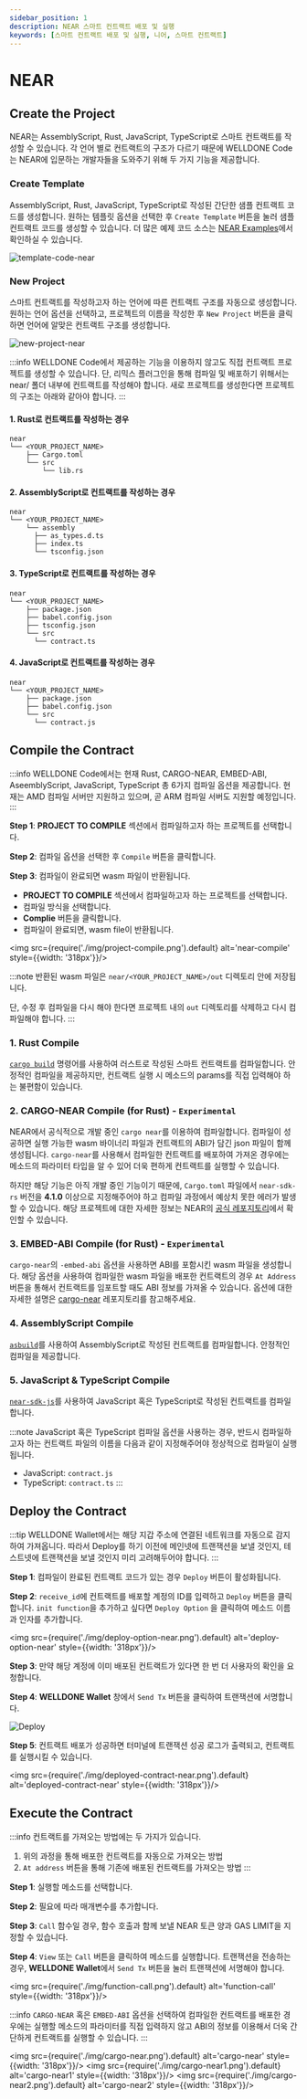 ```yaml
---
sidebar_position: 1
description: NEAR 스마트 컨트랙트 배포 및 실행
keywords: [스마트 컨트랙트 배포 및 실행, 니어, 스마트 컨트랙트]
---
```


# NEAR

## Create the Project

NEAR는 AssemblyScript, Rust, JavaScript, TypeScript로 스마트 컨트랙트를 작성할 수 있습니다. 각 언어 별로 컨트랙트의 구조가 다르기 때문에 WELLDONE Code는 NEAR에 입문하는 개발자들을 도와주기 위해 두 가지 기능을 제공합니다.

### Create Template

AssemblyScript, Rust, JavaScript, TypeScript로 작성된 간단한 샘플 컨트랙트 코드를 생성합니다. 원하는 템플릿 옵션을 선택한 후 `Create Template` 버튼을 눌러 샘플 컨트랙트 코드를 생성할 수 있습니다. 더 많은 예제 코드 소스는 [NEAR Examples](https://github.com/near-examples)에서 확인하실 수 있습니다.

![template-code-near](img/template-code-near.png?raw=true 'template-code-near')

### New Project

스마트 컨트랙트를 작성하고자 하는 언어에 따른 컨트랙트 구조를 자동으로 생성합니다. 원하는 언어 옵션을 선택하고, 프로젝트의 이름을 작성한 후 `New Project` 버튼을 클릭하면 언어에 알맞은 컨트랙트 구조를 생성합니다.

![new-project-near](img/new-project-near.png?raw=true 'new-project-near')

:::info
WELLDONE Code에서 제공하는 기능을 이용하지 않고도 직접 컨트랙트 프로젝트를 생성할 수 있습니다. 단, 리믹스 플러그인을 통해 컴파일 및 배포하기 위해서는 near/ 폴더 내부에 컨트랙트를 작성해야 합니다. 새로 프로젝트를 생성한다면 프로젝트의 구조는 아래와 같아야 합니다.
:::

#### 1. Rust로 컨트랙트를 작성하는 경우
  ```
  near
  └── <YOUR_PROJECT_NAME>
      ├── Cargo.toml
      └── src
          └── lib.rs
  ```

#### 2. AssemblyScript로 컨트랙트를 작성하는 경우
  ```
  near
  └── <YOUR_PROJECT_NAME>
      └── assembly
        ├── as_types.d.ts
        ├── index.ts
        └── tsconfig.json
  ```

#### 3. TypeScript로 컨트랙트를 작성하는 경우
  ```
  near
  └── <YOUR_PROJECT_NAME>
      ├── package.json
      ├── babel.config.json
      ├── tsconfig.json
      └── src
        └── contract.ts
  ```

#### 4. JavaScript로 컨트랙트를 작성하는 경우
  ```
  near
  └── <YOUR_PROJECT_NAME>
      ├── package.json
      ├── babel.config.json
      └── src
        └── contract.js
  ```

## Compile the Contract

:::info
WELLDONE Code에서는 현재 Rust, CARGO-NEAR, EMBED-ABI, AseemblyScript, JavaScript, TypeScript 총 6가지 컴파일 옵션을 제공합니다. 현재는 AMD 컴파일 서버만 지원하고 있으며, 곧 ARM 컴파일 서버도 지원할 예정입니다.
:::

**Step 1**: **PROJECT TO COMPILE** 섹션에서 컴파일하고자 하는 프로젝트를 선택합니다.

**Step 2**: 컴파일 옵션을 선택한 후 `Compile` 버튼을 클릭합니다.

**Step 3**: 컴파일이 완료되면 wasm 파일이 반환됩니다.

- **PROJECT TO COMPILE** 섹션에서 컴파일하고자 하는 프로젝트를 선택합니다.
- 컴파일 방식을 선택합니다.
- **Complie** 버튼을 클릭합니다.
- 컴파일이 완료되면, wasm file이 반환됩니다.

<img src={require('./img/project-compile.png').default} alt='near-compile' style={{width: '318px'}}/>

:::note
반환된 wasm 파일은 `near/<YOUR_PROJECT_NAME>/out` 디렉토리 안에 저장됩니다.

단, 수정 후 컴파일을 다시 해야 한다면 프로젝트 내의 `out` 디렉토리를 삭제하고 다시 컴파일해야 합니다.
:::

### 1. Rust Compile

[`cargo build`](https://doc.rust-lang.org/cargo/commands/cargo-build.html) 명령어를 사용하여 러스트로 작성된 스마트 컨트랙트를 컴파일합니다. 안정적인 컴파일을 제공하지만, 컨트랙트 실행 시 메소드의 params를 직접 입력해야 하는 불편함이 있습니다.

### 2. CARGO-NEAR Compile (for Rust) - `Experimental`

NEAR에서 공식적으로 개발 중인 `cargo near`를 이용하여 컴파일합니다. 컴파일이 성공하면 실행 가능한 wasm 바이너리 파일과 컨트랙트의 ABI가 담긴 json 파일이 함께 생성됩니다. `cargo-near`를 사용해서 컴파일한 컨트랙트를 배포하여 가져온 경우에는 메소드의 파라미터 타입을 알 수 있어 더욱 편하게 컨트랙트를 실행할 수 있습니다.

하지만 해당 기능은 아직 개발 중인 기능이기 때문에, `Cargo.toml` 파일에서 `near-sdk-rs` 버전을 **4.1.0** 이상으로 지정해주어야 하고 컴파일 과정에서 예상치 못한 에러가 발생할 수 있습니다. 해당 프로젝트에 대한 자세한 정보는 NEAR의 [공식 레포지토리](https://github.com/near/abi)에서 확인할 수 있습니다.

### 3. EMBED-ABI Compile (for Rust) - `Experimental`

`cargo-near`의 `-embed-abi` 옵션을 사용하면 ABI를 포함시킨 wasm 파일을 생성합니다. 해당 옵션을 사용하여 컴파일한 wasm 파일을 배포한 컨트랙트의 경우 `At Address` 버튼을 통해서 컨트랙트를 임포트할 때도 ABI 정보를 가져올 수 있습니다. 옵션에 대한 자세한 설명은 [cargo-near](https://github.com/near/cargo-near) 레포지토리를 참고해주세요.

### 4. AssemblyScript Compile

[`asbuild`](https://github.com/AssemblyScript/asbuild)를 사용하여 AssemblyScript로 작성된 컨트랙트를 컴파일합니다. 안정적인 컴파일을 제공합니다.

### 5. JavaScript & TypeScript Compile

[`near-sdk-js`](https://github.com/near/near-sdk-js)를 사용하여 JavaScript 혹은 TypeScript로 작성된 컨트랙트를 컴파일합니다.

:::note
JavaScript 혹은 TypeScript 컴파일 옵션을 사용하는 경우, 반드시 컴파일하고자 하는 컨트랙트 파일의 이름을 다음과 같이 지정해주어야 정상적으로 컴파일이 실행됩니다.
- JavaScript: `contract.js`
- TypeScript: `contract.ts` 
:::

## Deploy the Contract

:::tip
WELLDONE Wallet에서는 해당 지갑 주소에 연결된 네트워크를 자동으로 감지하여 가져옵니다. 따라서 Deploy를 하기 이전에 메인넷에 트랜잭션을 보낼 것인지, 테스트넷에 트랜잭션을 보낼 것인지 미리 고려해두어야 합니다.
:::

**Step 1**: 컴파일이 완료된 컨트랙트 코드가 있는 경우 `Deploy` 버튼이 활성화됩니다.

**Step 2**: `receive_id`에 컨트랙트를 배포할 계정의 ID를 입력하고 `Deploy` 버튼을 클릭합니다. `init function`을 추가하고 싶다면 `Deploy Option` 을 클릭하여 메소드 이름과 인자를 추가합니다.

<img src={require('./img/deploy-option-near.png').default} alt='deploy-option-near' style={{width: '318px'}}/>

**Step 3**: 만약 해당 계정에 이미 배포된 컨트랙트가 있다면 한 번 더 사용자의 확인을 요청합니다.

**Step 4**: **WELLDONE Wallet** 창에서 `Send Tx` 버튼을 클릭하여 트랜잭션에 서명합니다.

![Deploy](img/deploy-near.png?raw=true 'Deploy')

**Step 5**: 컨트랙트 배포가 성공하면 터미널에 트랜잭션 성공 로그가 출력되고, 컨트랙트를 실행시킬 수 있습니다.

<img src={require('./img/deployed-contract-near.png').default} alt='deployed-contract-near' style={{width: '318px'}}/>

## Execute the Contract

:::info
컨트랙트를 가져오는 방법에는 두 가지가 있습니다.

1. 위의 과정을 통해 배포한 컨트랙트를 자동으로 가져오는 방법
2. `At address` 버튼을 통해 기존에 배포된 컨트랙트를 가져오는 방법
:::

**Step 1**: 실행할 메소드를 선택합니다.

**Step 2**: 필요에 따라 매개변수를 추가합니다.

**Step 3**: `Call` 함수일 경우, 함수 호출과 함께 보낼 NEAR 토큰 양과 GAS LIMIT을 지정할 수 있습니다.

**Step 4**: `View` 또는 `Call` 버튼을 클릭하여 메소드를 실행합니다. 트랜잭션을 전송하는 경우, **WELLDONE Wallet**에서 `Send Tx` 버튼을 눌러 트랜잭션에 서명해야 합니다.

<img src={require('./img/function-call.png').default} alt='function-call' style={{width: '318px'}}/>

:::info
`CARGO-NEAR` 혹은 `EMBED-ABI` 옵션을 선택하여 컴파일한 컨트랙트를 배포한 경우에는 실행할 메소드의 파라미터를 직접 입력하지 않고 ABI의 정보를 이용해서 더욱 간단하게 컨트랙트를 실행할 수 있습니다.
:::

<img src={require('./img/cargo-near.png').default} alt='cargo-near' style={{width: '318px'}}/>
<img src={require('./img/cargo-near1.png').default} alt='cargo-near1' style={{width: '318px'}}/>
<img src={require('./img/cargo-near2.png').default} alt='cargo-near2' style={{width: '318px'}}/>